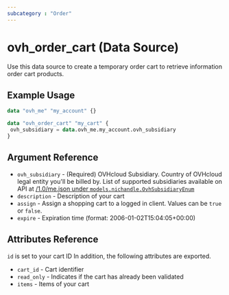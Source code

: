 ```yaml
---
subcategory : "Order"
---
```


# ovh_order_cart (Data Source)

Use this data source to create a temporary order cart to retrieve information order cart products.

## Example Usage

```terraform
data "ovh_me" "my_account" {}

data "ovh_order_cart" "my_cart" {
 ovh_subsidiary = data.ovh_me.my_account.ovh_subsidiary
}
```

## Argument Reference

* `ovh_subsidiary` - (Required) OVHcloud Subsidiary. Country of OVHcloud legal entity you'll be billed by. List of supported subsidiaries available on API at [/1.0/me.json under `models.nichandle.OvhSubsidiaryEnum`](https://eu.api.ovh.com/1.0/me.json)
* `description` - Description of your cart
* `assign` - Assign a shopping cart to a logged in client. Values can be `true` or `false`.
* `expire` - Expiration time (format: 2006-01-02T15:04:05+00:00)

## Attributes Reference

`id` is set to your cart ID In addition, the following attributes are exported.

* `cart_id` - Cart identifier
* `read_only` - Indicates if the cart has already been validated
* `items` - Items of your cart
